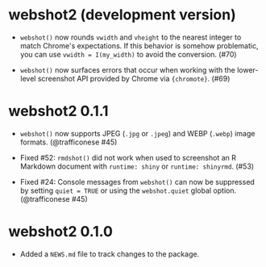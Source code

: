 # webshot2 (development version)

* `webshot()` now rounds `vwidth` and `vheight` to the nearest integer to match Chrome's expectations. If this behavior is somehow problematic, you can use `vwidth = I(my_width)` to avoid the conversion. (#70)

* `webshot()` now surfaces errors that occur when working with the lower-level screenshot API provided by Chrome via `{chromote}`. (#69)

# webshot2 0.1.1

* `webshot()` now supports JPEG (`.jpg` or `.jpeg`) and WEBP (`.webp`) image formats. (@trafficonese #45)

* Fixed #52: `rmdshot()` did not work when used to screenshot an R Markdown document with `runtime: shiny` or `runtime: shinyrmd`. (#53)

* Fixed #24: Console messages from `webshot()` can now be suppressed by setting `quiet = TRUE` or using the `webshot.quiet` global option. (@trafficonese #45)

# webshot2 0.1.0

* Added a `NEWS.md` file to track changes to the package.
